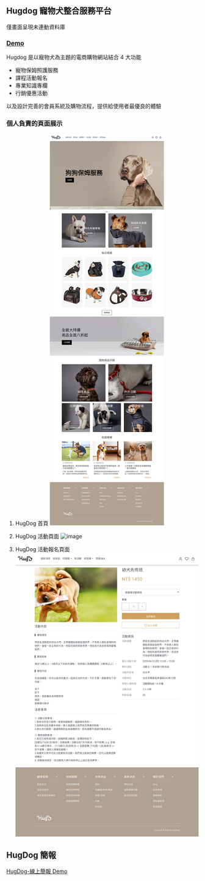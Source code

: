 ## Hugdog 寵物犬整合服務平台

僅畫面呈現未連動資料庫

### [Demo](lopthick3.github.io/hugdog)

Hugdog 是以寵物犬為主題的電商購物網站結合 4 大功能

- 寵物保姆照護服務
- 課程活動報名
- 專業知識專欄
- 行銷優惠活動

以及設計完善的會員系統及購物流程，提供給使用者最優良的體驗

### 個人負責的頁面展示

1. HugDog 首頁
   ![image](https://github.com/lopthick3/hugdog/blob/master/HugDog%20-%20Main.png)

2. HugDog 活動頁面
   ![image](https://github.com/lopthick3/hugdog/blob/master/HugDog%20-%20Activity.png)

3. HugDog 活動報名頁面
   ![image](https://github.com/lopthick3/hugdog/blob/master/HugDog%20-%20Activity_2.png)

## HugDog 簡報

[HugDog-線上簡報 Demo](https://prezi.com/p/0_liooharay1/?present=1 'HugDog-線上簡報連結')
